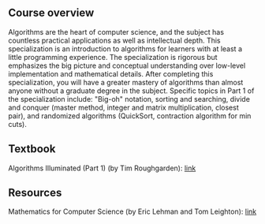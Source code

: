 ## Course overview
Algorithms are the heart of computer science, and the subject has countless practical applications as well as intellectual depth. This specialization is an introduction to algorithms for learners with at least a little programming experience. The specialization is rigorous but emphasizes the big picture and conceptual understanding over low-level implementation and mathematical details. After completing this specialization, you will have a greater mastery of algorithms than almost anyone without a graduate degree in the subject. Specific topics in Part 1 of the specialization include: "Big-oh" notation, sorting and searching, divide and conquer (master method, integer and matrix multiplication, closest pair), and randomized algorithms (QuickSort, contraction algorithm for min cuts).

## Textbook
Algorithms Illuminated (Part 1) (by Tim Roughgarden): [link](https://www.amazon.com/dp/0999282905)

## Resources
Mathematics for Computer Science (by Eric Lehman and Tom Leighton): [link](https://www.cs.princeton.edu/courses/archive/fall06/cos341/handouts/mathcs.pdf)
